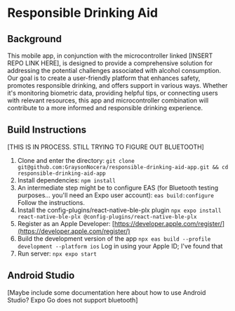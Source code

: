 # Responsible Drinking Aid

## Background

This mobile app, in conjunction with the microcontroller linked [INSERT REPO LINK HERE], is designed to provide a comprehensive solution for addressing the potential challenges associated with alcohol consumption. Our goal is to create a user-friendly platform that enhances safety, promotes responsible drinking, and offers support in various ways. Whether it's monitoring biometric data, providing helpful tips, or connecting users with relevant resources, this app and microcontroller combination will contribute to a more informed and responsible drinking experience.

## Build Instructions
[THIS IS IN PROCESS. STILL TRYING TO FIGURE OUT BLUETOOTH]
1. Clone and enter the directory:
```git clone git@github.com:GraysonNocera/responsible-drinking-aid-app.git && cd responsible-drinking-aid-app```
2. Install dependencies:
```npm install```
3. An intermediate step might be to configure EAS (for Bluetooth testing purposes... you'll need an Expo user account):
```eas build:configure```
Follow the instructions.
4. Install the config-plugins/react-native-ble-plx plugin
```npx expo install react-native-ble-plx @config-plugins/react-native-ble-plx```
5. Register as an Apple Developer: [https://developer.apple.com/register/](https://developer.apple.com/register/)
6. Build the development version of the app
    ```npx eas build --profile development --platform ios```
    Log in using your Apple ID; I've found that 
7. Run server:
```npx expo start```

## Android Studio

[Maybe include some documentation here about how to use Android Studio? Expo Go does not support bluetooth]